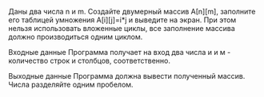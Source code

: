 Даны два числа n и m. Создайте двумерный массив А[n][m], заполните его таблицей умножения A[i][j]=i*j и выведите на экран. При этом нельзя использовать вложенные циклы, все заполнение массива должно производиться одним циклом.

Входные данные
Программа получает на вход два числа и и м - количество строк и столбцов, соответственно.

Выходные данные
Программа должна вывести полученный массив. Числа разделяйте одним пробелом.
